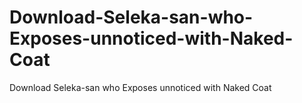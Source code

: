 # Download-Seleka-san-who-Exposes-unnoticed-with-Naked-Coat
Download Seleka-san who Exposes unnoticed with Naked Coat
